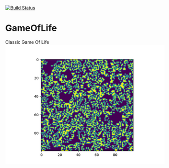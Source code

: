 [![Build Status](https://travis-ci.com/mr-good-bye/GameOfLife.svg?branch=master)](https://travis-ci.com/mr-good-bye/GameOfLife)
# GameOfLife
Classic Game Of Life
![Alt text](Figure_1.png?raw=true "Image")
